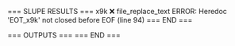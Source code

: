 === SLUPE RESULTS ===
x9k ❌ file_replace_text ERROR: Heredoc 'EOT_x9k' not closed before EOF (line 94)
=== END ===

=== OUTPUTS ===
=== END ===